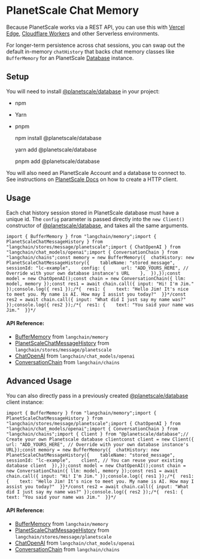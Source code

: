 PlanetScale Chat Memory
=======================

Because PlanetScale works via a REST API, you can use this with [Vercel Edge](https://vercel.com/docs/concepts/functions/edge-functions/edge-runtime), [Cloudflare Workers](https://developers.cloudflare.com/workers/) and other Serverless environments.

For longer-term persistence across chat sessions, you can swap out the default in-memory `chatHistory` that backs chat memory classes like `BufferMemory` for an PlanetScale [Database](https://planetscale.com/) instance.

Setup[​](#setup "Direct link to Setup")
---------------------------------------

You will need to install [@planetscale/database](https://github.com/planetscale/database-js) in your project:

*   npm
*   Yarn
*   pnpm

    npm install @planetscale/database

    yarn add @planetscale/database

    pnpm add @planetscale/database

You will also need an PlanetScale Account and a database to connect to. See instructions on [PlanetScale Docs](https://planetscale.com/docs) on how to create a HTTP client.

Usage[​](#usage "Direct link to Usage")
---------------------------------------

Each chat history session stored in PlanetScale database must have a unique id. The `config` parameter is passed directly into the `new Client()` constructor of [@planetscale/database](https://planetscale.com/docs/tutorials/planetscale-serverless-driver), and takes all the same arguments.

    import { BufferMemory } from "langchain/memory";import { PlanetScaleChatMessageHistory } from "langchain/stores/message/planetscale";import { ChatOpenAI } from "langchain/chat_models/openai";import { ConversationChain } from "langchain/chains";const memory = new BufferMemory({  chatHistory: new PlanetScaleChatMessageHistory({    tableName: "stored_message",    sessionId: "lc-example",    config: {      url: "ADD_YOURS_HERE", // Override with your own database instance's URL    },  }),});const model = new ChatOpenAI();const chain = new ConversationChain({ llm: model, memory });const res1 = await chain.call({ input: "Hi! I'm Jim." });console.log({ res1 });/*{  res1: {    text: "Hello Jim! It's nice to meet you. My name is AI. How may I assist you today?"  }}*/const res2 = await chain.call({ input: "What did I just say my name was?" });console.log({ res2 });/*{  res1: {    text: "You said your name was Jim."  }}*/

#### API Reference:

*   [BufferMemory](/docs/api/memory/classes/BufferMemory) from `langchain/memory`
*   [PlanetScaleChatMessageHistory](/docs/api/stores_message_planetscale/classes/PlanetScaleChatMessageHistory) from `langchain/stores/message/planetscale`
*   [ChatOpenAI](/docs/api/chat_models_openai/classes/ChatOpenAI) from `langchain/chat_models/openai`
*   [ConversationChain](/docs/api/chains/classes/ConversationChain) from `langchain/chains`

Advanced Usage[​](#advanced-usage "Direct link to Advanced Usage")
------------------------------------------------------------------

You can also directly pass in a previously created [@planetscale/database](https://planetscale.com/docs/tutorials/planetscale-serverless-driver) client instance:

    import { BufferMemory } from "langchain/memory";import { PlanetScaleChatMessageHistory } from "langchain/stores/message/planetscale";import { ChatOpenAI } from "langchain/chat_models/openai";import { ConversationChain } from "langchain/chains";import { Client } from "@planetscale/database";// Create your own Planetscale database clientconst client = new Client({  url: "ADD_YOURS_HERE", // Override with your own database instance's URL});const memory = new BufferMemory({  chatHistory: new PlanetScaleChatMessageHistory({    tableName: "stored_message",    sessionId: "lc-example",    client, // You can reuse your existing database client  }),});const model = new ChatOpenAI();const chain = new ConversationChain({ llm: model, memory });const res1 = await chain.call({ input: "Hi! I'm Jim." });console.log({ res1 });/*{  res1: {    text: "Hello Jim! It's nice to meet you. My name is AI. How may I assist you today?"  }}*/const res2 = await chain.call({ input: "What did I just say my name was?" });console.log({ res2 });/*{  res1: {    text: "You said your name was Jim."  }}*/

#### API Reference:

*   [BufferMemory](/docs/api/memory/classes/BufferMemory) from `langchain/memory`
*   [PlanetScaleChatMessageHistory](/docs/api/stores_message_planetscale/classes/PlanetScaleChatMessageHistory) from `langchain/stores/message/planetscale`
*   [ChatOpenAI](/docs/api/chat_models_openai/classes/ChatOpenAI) from `langchain/chat_models/openai`
*   [ConversationChain](/docs/api/chains/classes/ConversationChain) from `langchain/chains`